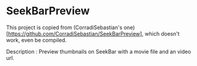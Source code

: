 # SeekBarPreview

This project is copied from (CorradiSebastian's one)[https://github.com/CorradiSebastian/SeekBarPreview], 
 which doesn't work, even be compiled.

Description : Preview thumbnails on SeekBar with a movie file and an video url.


